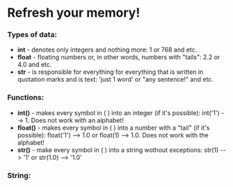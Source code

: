 # Refresh your memory!

### Types of data:

- **int** - denotes only integers and nothing more: 1 or 768 and etc.
- **float** - floating numbers or, in other words, numbers with "tails": 2.2 or 4.0 and etc.
- **str** - is responsible for everything for everything that is written in quotation marks and is text: 'just 1 word' or "any sentence!" and etc.

### Functions:

- **int()** - makes every symbol in ( ) into an integer (if it's possible): int('1') --> 1. Does not work with an alphabet!
- **float()** - makes every symbol in ( ) into a number with a "tail" (if it's possible): float('1') --> 1.0 or float(1) --> 1.0. Does not work with the alphabet!
- **str()** - make every symbol in ( ) into a string wothout exceptions: str(1) --> '1' or str(1.0) --> '1.0'

### String: